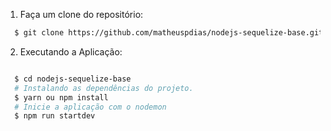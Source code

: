 1. Faça um clone do repositório:

```sh
  $ git clone https://github.com/matheuspdias/nodejs-sequelize-base.git
```

2. Executando a Aplicação:

```sh

  $ cd nodejs-sequelize-base
  # Instalando as dependências do projeto.
  $ yarn ou npm install
  # Inicie a aplicação com o nodemon
  $ npm run startdev
```
